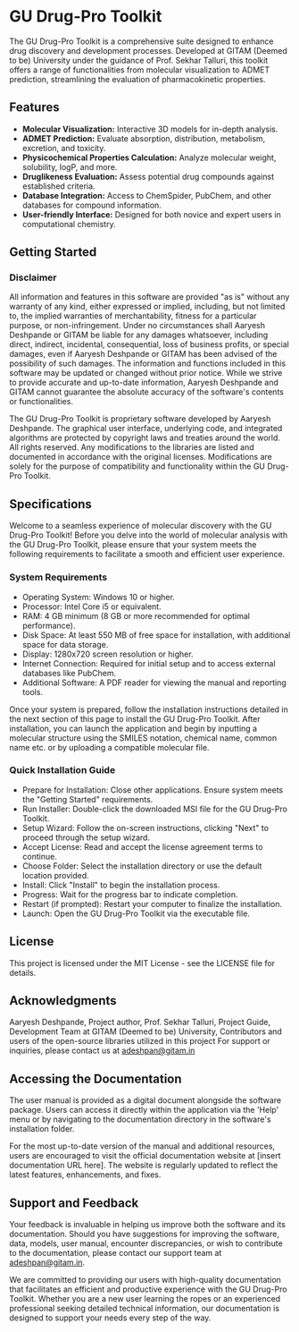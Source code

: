 # GU Drug-Pro Toolkit

The GU Drug-Pro Toolkit is a comprehensive suite designed to enhance drug discovery and development processes. Developed at GITAM (Deemed to be) University under the guidance of Prof. Sekhar Talluri, this toolkit offers a range of functionalities from molecular visualization to ADMET prediction, streamlining the evaluation of pharmacokinetic properties.

## Features

- **Molecular Visualization:** Interactive 3D models for in-depth analysis.
- **ADMET Prediction:** Evaluate absorption, distribution, metabolism, excretion, and toxicity.
- **Physicochemical Properties Calculation:** Analyze molecular weight, solubility, logP, and more.
- **Druglikeness Evaluation:** Assess potential drug compounds against established criteria.
- **Database Integration:** Access to ChemSpider, PubChem, and other databases for compound information.
- **User-friendly Interface:** Designed for both novice and expert users in computational chemistry.

## Getting Started

### Disclaimer

All information and features in this software are provided "as is" without any warranty of any kind, either expressed or implied, including, but not limited to, the implied warranties of merchantability, fitness for a particular purpose, or non-infringement. Under no circumstances shall Aaryesh Deshpande or GITAM be liable for any damages whatsoever, including direct, indirect, incidental, consequential, loss of business profits, or special damages, even if Aaryesh Deshpande or GITAM has been advised of the possibility of such damages. The information and functions included in this software may be updated or changed without prior notice. While we strive to provide accurate and up-to-date information, Aaryesh Deshpande and GITAM cannot guarantee the absolute accuracy of the software's contents or functionalities.

The GU Drug-Pro Toolkit is proprietary software developed by Aaryesh Deshpande. The graphical user interface, underlying code, and integrated algorithms are protected by copyright laws and treaties around the world. All rights reserved. Any modifications to the libraries are listed and documented in accordance with the original licenses. Modifications are solely for the purpose of compatibility and functionality within the GU Drug-Pro Toolkit.

## Specifications

Welcome to a seamless experience of molecular discovery with the GU Drug-Pro Toolkit! Before you delve into the world of molecular analysis with the GU Drug-Pro Toolkit, please ensure that your system meets the following requirements to facilitate a smooth and efficient user experience.

### System Requirements

- Operating System: Windows 10 or higher.
- Processor: Intel Core i5 or equivalent.
- RAM: 4 GB minimum (8 GB or more recommended for optimal performance).
- Disk Space: At least 550 MB of free space for installation, with additional space for data storage.
- Display: 1280x720 screen resolution or higher.
- Internet Connection: Required for initial setup and to access external databases like PubChem.
- Additional Software: A PDF reader for viewing the manual and reporting tools.

Once your system is prepared, follow the installation instructions detailed in the next section of this page to install the GU Drug-Pro Toolkit. After installation, you can launch the application and begin by inputting a molecular structure using the SMILES notation, chemical name, common name etc. or by uploading a compatible molecular file.

### Quick Installation Guide

- Prepare for Installation: Close other applications. Ensure system meets the "Getting Started" requirements.
- Run Installer: Double-click the downloaded MSI file for the GU Drug-Pro Toolkit.
- Setup Wizard: Follow the on-screen instructions, clicking "Next" to proceed through the setup wizard.
- Accept License: Read and accept the license agreement terms to continue.
- Choose Folder: Select the installation directory or use the default location provided.
- Install: Click "Install" to begin the installation process.
- Progress: Wait for the progress bar to indicate completion.
- Restart (if prompted): Restart your computer to finalize the installation.
- Launch: Open the GU Drug-Pro Toolkit via the executable file.

## License

This project is licensed under the MIT License - see the LICENSE file for details.

## Acknowledgments

Aaryesh Deshpande, Project author,
Prof. Sekhar Talluri, Project Guide,
Development Team at GITAM (Deemed to be) University,
Contributors and users of the open-source libraries utilized in this project
For support or inquiries, please contact us at <adeshpan@gitam.in>

## Accessing the Documentation

The user manual is provided as a digital document alongside the software package. Users can access it directly within the application via the 'Help' menu or by navigating to the documentation directory in the software's installation folder.

For the most up-to-date version of the manual and additional resources, users are encouraged to visit the official documentation website at [insert documentation URL here]. The website is regularly updated to reflect the latest features, enhancements, and fixes.

## Support and Feedback

Your feedback is invaluable in helping us improve both the software and its documentation. Should you have suggestions for improving the  software, data, models, user manual, encounter discrepancies, or wish to contribute to the documentation, please contact our support team at <adeshpan@gitam.in>.

We are committed to providing our users with high-quality documentation that facilitates an efficient and productive experience with the GU Drug-Pro Toolkit. Whether you are a new user learning the ropes or an experienced professional seeking detailed technical information, our documentation is designed to support your needs every step of the way.
